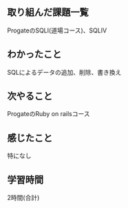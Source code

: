 ## 取り組んだ課題一覧
ProgateのSQLⅠ(道場コース)、SQLIV
## わかったこと
SQLによるデータの追加、削除、書き換え
## 次やること
ProgateのRuby on railsコース
## 感じたこと
特になし
## 学習時間
2時間(合計)
